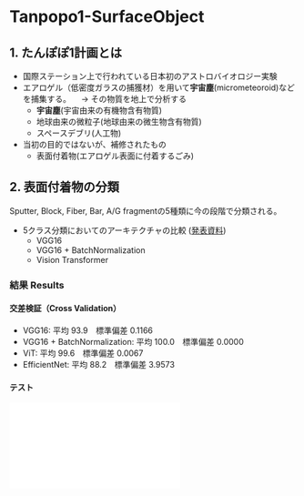 # Tanpopo1-SurfaceObject

## 1. たんぽぽ1計画とは
- 国際ステーション上で行われている日本初のアストロバイオロジー実験
- エアロゲル（低密度ガラスの捕獲材）を用いて**宇宙塵**(micrometeoroid)などを捕集する。
　→ その物質を地上で分析する
  - **宇宙塵**(宇宙由来の有機物含有物質)
  - 地球由来の微粒子(地球由来の微生物含有物質)
  - スペースデブリ(人工物)
- 当初の目的ではないが、補修されたもの
  - 表面付着物(エアロゲル表面に付着するごみ)

## 2. 表面付着物の分類
Sputter, Block, Fiber, Bar, A/G fragmentの5種類に今の段階で分類される。
- 5クラス分類においてのアーキテクチャの比較 ([発表資料](https://docs.google.com/presentation/d/1rqKcDY-ZD6nMXzUVyrAmeh15f6_feJYe8amlotuNuPM/edit?usp=sharing))
  - VGG16
  - VGG16 + BatchNormalization
  - Vision Transformer
 
### 結果 Results
#### 交差検証（Cross Validation）
- VGG16: 平均 93.9　標準偏差 0.1166
- VGG16 + BatchNormalization: 平均 100.0　標準偏差 0.0000
- ViT: 平均 99.6　標準偏差 0.0067
- EfficientNet: 平均 88.2　標準偏差 3.9573
#### テスト
![テスト結果](CrossValidation/20230206TanpopoML_test1.pdf)

